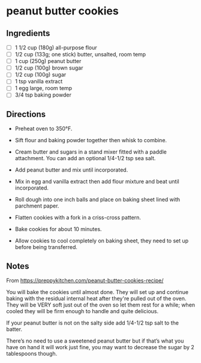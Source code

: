 # peanut butter cookies

## Ingredients

* [ ] 1 1/2 cup (180g) all-purpose flour
* [ ] 1/2 cup (133g; one stick) butter, unsalted, room temp
* [ ] 1 cup (250g) peanut butter
* [ ] 1/2 cup (100g) brown sugar
* [ ] 1/2 cup (100g) sugar
* [ ] 1 tsp vanilla extract
* [ ] 1 egg large, room temp
* [ ] 3/4 tsp baking powder

## Directions

* Preheat oven to 350°F.

* Sift flour and baking powder together then whisk to combine.

* Cream butter and sugars in a stand mixer fitted with a paddle attachment. You can add an optional 1/4-1/2 tsp sea salt.

* Add peanut butter and mix until incorporated.

* Mix in egg and vanilla extract then add flour mixture and beat until incorporated.

* Roll dough into one inch balls and place on baking sheet lined with parchment paper.

* Flatten cookies with a fork in a criss-cross pattern.

* Bake cookies for about 10 minutes.

* Allow cookies to cool completely on baking sheet, they need to set up before being transferred.


## Notes

From <https://preppykitchen.com/peanut-butter-cookies-recipe/>

You will bake the cookies until almost done. They will set up and continue baking with the residual internal heat after they're pulled out of the oven.
They will be VERY soft just out of the oven so let them rest for a while; when cooled they will be firm enough to handle and quite delicious.  

If your peanut butter is not on the salty side add 1/4-1/2 tsp salt to the batter.

There’s no need to use a sweetened peanut butter but if that’s what you have on hand it will work just fine, you may want to decrease the sugar by 2 tablespoons though.
